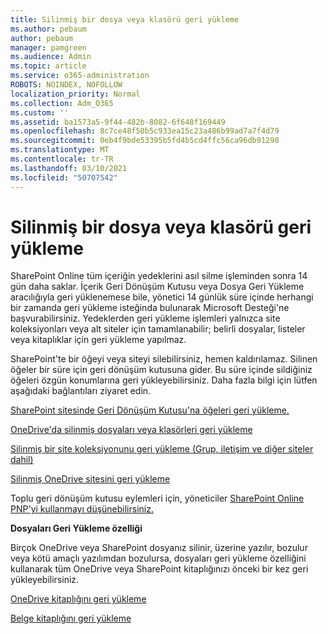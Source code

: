 ```yaml
---
title: Silinmiş bir dosya veya klasörü geri yükleme
ms.author: pebaum
author: pebaum
manager: pamgreen
ms.audience: Admin
ms.topic: article
ms.service: o365-administration
ROBOTS: NOINDEX, NOFOLLOW
localization_priority: Normal
ms.collection: Adm_O365
ms.custom: ''
ms.assetid: ba1573a5-9f44-482b-8082-6f648f169449
ms.openlocfilehash: 8c7ce48f50b5c933ea15c23a486b99ad7a7f4d79
ms.sourcegitcommit: 0eb4f9bde53395b5fd4b5cd4ffc56ca96db91298
ms.translationtype: MT
ms.contentlocale: tr-TR
ms.lasthandoff: 03/10/2021
ms.locfileid: "50707542"
---
```

# <a name="restore-a-deleted-file-or-folder"></a>Silinmiş bir dosya veya klasörü geri yükleme

SharePoint Online tüm içeriğin yedeklerini asıl silme işleminden sonra 14 gün daha saklar. İçerik Geri Dönüşüm Kutusu veya Dosya Geri Yükleme aracılığıyla geri yüklenemese bile, yönetici 14 günlük süre içinde herhangi bir zamanda geri yükleme isteğinda bulunarak Microsoft Desteği'ne başvurabilirsiniz. Yedeklerden geri yükleme işlemleri yalnızca site koleksiyonları veya alt siteler için tamamlanabilir; belirli dosyalar, listeler veya kitaplıklar için geri yükleme yapılmaz.

SharePoint'te bir öğeyi veya siteyi silebilirsiniz, hemen kaldırılamaz. Silinen öğeler bir süre için geri dönüşüm kutusuna gider. Bu süre içinde sildiğiniz öğeleri özgün konumlarına geri yükleyebilirsiniz. Daha fazla bilgi için lütfen aşağıdaki bağlantıları ziyaret edin.

[SharePoint sitesinde Geri Dönüşüm Kutusu'na öğeleri geri yükleme.](https://support.microsoft.com/office/restore-items-in-the-recycle-bin-that-were-deleted-from-sharepoint-or-teams-6df466b6-55f2-4898-8d6e-c0dff851a0be)

[OneDrive'da silinmiş dosyaları veya klasörleri geri yükleme](https://support.office.com/article/Restore-deleted-files-or-folders-in-OneDrive-949ada80-0026-4db3-a953-c99083e6a84f)

[Silinmiş bir site koleksiyonunu geri yükleme (Grup, iletişim ve diğer siteler dahil)](https://docs.microsoft.com/sharepoint/restore-deleted-site-collection)

[Silinmiş OneDrive sitesini geri yükleme](https://docs.microsoft.com/onedrive/restore-deleted-onedrive)

Toplu geri dönüşüm kutusu eylemleri için, yöneticiler [SharePoint Online PNP'yi kullanmayı düşünebilirsiniz.](https://docs.microsoft.com/powershell/sharepoint/sharepoint-pnp/sharepoint-pnp-cmdlets?view=sharepoint-ps)

**Dosyaları Geri Yükleme özelliği**

Birçok OneDrive veya SharePoint dosyanız silinir, üzerine yazılır, bozulur veya kötü amaçlı yazılımdan bozulursa, dosyaları geri yükleme özelliğini kullanarak tüm OneDrive veya SharePoint kitaplığınızı önceki bir kez geri yükleyebilirsiniz.

[OneDrive kitaplığını geri yükleme](https://support.office.com/article/restore-your-onedrive-fa231298-759d-41cf-bcd0-25ac53eb8a15)

[Belge kitaplığını geri yükleme](https://support.office.com/article/restore-a-document-library-317791c3-8bd0-4dfd-8254-3ca90883d39a)

